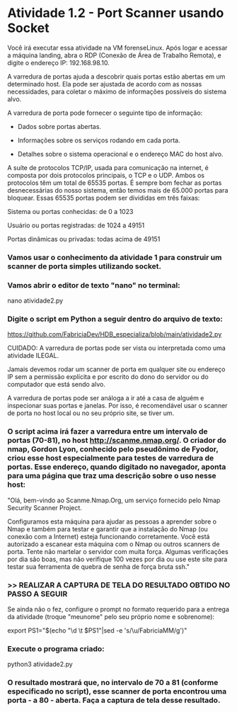 # Atividade 1.2 - Port Scanner usando Socket
Você irá executar essa atividade na VM forenseLinux. Após logar e acessar a máquina landing, abra o RDP (Conexão de Área de Trabalho Remota), e digite o endereço IP: 192.168.98.10.

A varredura de portas ajuda a descobrir quais portas estão abertas em um determinado host. Ela pode ser ajustada de acordo com as nossas necessidades, para coletar o máximo de informações possíveis do sistema alvo.

A varredura de porta pode fornecer o seguinte tipo de informação:

* Dados sobre portas abertas.

* Informações sobre os serviços rodando em cada porta.

* Detalhes sobre o sistema operacional e o endereço MAC do host alvo.

A suíte de protocolos TCP/IP, usada para comunicação na internet, é composta por dois protocolos principais, o TCP e o UDP. Ambos os protocolos têm um total de 65535 portas. É sempre bom fechar as portas desnecessárias do nosso sistema, então temos mais de 65.000 portas para bloquear. Essas 65535 portas podem ser divididas em três faixas:

Sistema ou portas conhecidas: de 0 a 1023

Usuário ou portas registradas: de 1024 a 49151

Portas dinâmicas ou privadas: todas acima de 49151

### Vamos usar o conhecimento da atividade 1 para construir um scanner de porta simples utilizando socket.

### Vamos abrir o editor de texto "nano" no terminal:

nano atividade2.py

### Digite o script em Python a seguir dentro do arquivo de texto:

https://github.com/FabriciaDev/HDB_especializa/blob/main/atividade2.py

CUIDADO: A varredura de portas pode ser vista ou interpretada como uma atividade ILEGAL.

Jamais devemos rodar um scanner de porta em qualquer site ou endereço IP sem a permissão explícita e por escrito do dono do servidor ou do computador que está sendo alvo.

A varredura de portas pode ser análoga a ir até a casa de alguém e inspecionar suas portas e janelas. Por isso, é recomendável usar o scanner de porta no host local ou no seu próprio site, se tiver um.

### O script acima irá fazer a varredura entre um intervalo de portas (70-81), no host http://scanme.nmap.org/. O criador do nmap, Gordon Lyon, conhecido pelo pseudônimo de Fyodor, criou esse host especialmente para testes de varredura de portas. Esse endereço, quando digitado no navegador, aponta para uma página que traz uma descrição sobre o uso nesse host:

"Olá, bem-vindo ao Scanme.Nmap.Org, um serviço fornecido pelo Nmap Security Scanner Project.

Configuramos esta máquina para ajudar as pessoas a aprender sobre o Nmap e também para testar e garantir que a instalação do Nmap (ou conexão com a Internet) esteja funcionando corretamente. Você está autorizado a escanear esta máquina com o Nmap ou outros scanners de porta. Tente não martelar o servidor com muita força. Algumas verificações por dia são boas, mas não verifique 100 vezes por dia ou use este site para testar sua ferramenta de quebra de senha de força bruta ssh."

### >> REALIZAR A CAPTURA DE TELA DO RESULTADO OBTIDO NO PASSO A SEGUIR

Se ainda não o fez, configure o prompt no formato requerido para a entrega da atividade (troque "meunome" pelo seu próprio nome e sobrenome):


export PS1="$(echo "\d \t $PS1"|sed -e 's/\u/FabriciaMM/g')"

### Execute o programa criado:

python3 atividade2.py

### O resultado mostrará que, no intervalo de 70 a 81 (conforme especificado no script), esse scanner de porta encontrou uma porta - a 80 - aberta. Faça a captura de tela desse resultado.


